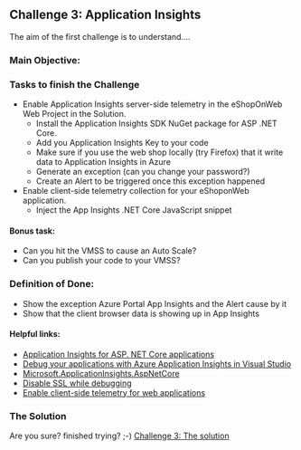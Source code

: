 ## Challenge 3:  Application Insights

The aim of the first challenge is to understand....

### Main Objective:


### Tasks to finish the Challenge
- Enable Application Insights server-side telemetry in the eShopOnWeb Web Project in the Solution.
	- Install the Application Insights SDK NuGet package for ASP .NET Core. 
	- Add you Application Insights Key to your code
	- Make sure if you use the web shop locally (try Firefox) that it write data to Application Insights in Azure
	- Generate an exception (can you change your password?)
	- Create an Alert to be triggered once this exception happened
- Enable client-side telemetry collection for your eShoponWeb application.
	- Inject the App Insights .NET Core JavaScript snippet
	
#### Bonus task:
- Can you hit the VMSS to cause an Auto Scale?
- Can you publish your code to your VMSS?

### Definition of Done:
- Show the exception Azure Portal App Insights and the Alert cause by it
- Show that the client browser data is showing up in App Insights  

#### Helpful links:
- [Application Insights for ASP. NET Core applications](https://docs.microsoft.com/en-us/azure/azure-monitor/app/asp-net-core#enable-application-insights-server-side-telemetry-no-visual-studio)
- [Debug your applications with Azure Application Insights in Visual Studio](https://docs.microsoft.com/en-us/azure/azure-monitor/app/visual-studio)
- [Microsoft.ApplicationInsights.AspNetCore](https://www.nuget.org/packages/Microsoft.ApplicationInsights.AspNetCore)
- [Disable SSL while debugging](https://codetolive.in/ide/how-to-disable-https-or-ssl-in-visual-studio-2019-for-web-project/)
- [Enable client-side telemetry for web applications](https://docs.microsoft.com/en-us/azure/azure-monitor/app/asp-net-core#enable-client-side-telemetry-for-web-applications)  

### The Solution

Are you sure? finished trying? ;-) 
[Challenge 3: The solution](https://github.com/msghaleb/AzureMonitorHackathon/blob/master/challenges/solution3.md)
